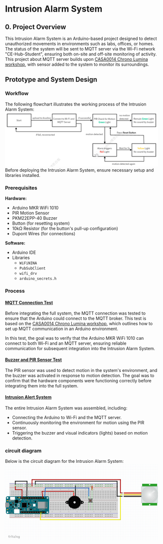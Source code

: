 # Intrusion Alarm System
## 0. Project Overview
This Intrusion Alarm System is an Arduino-based project designed to detect unauthorized movements in environments such as labs, offices, or homes. The status of the system will be sent to MQTT server via the Wi-Fi network "CE-Hub-Student", ensuring both on-site and off-site monitoring of activity. This project about MQTT server builds upon [CASA0014 Chrono Lumina workshop](https://workshops.cetools.org/codelabs/CASA0014-L6-chrono-blinker/index.html?index=..%2F..casa0014#1), with sensor added to the system to monitor its surroundings.

## Prototype and System Design 
### Workflow
The following flowchart illustrates the working process of the Intrusion Alarm System:
![Circuit Diagram](image/flow%20chart.png)
Before deploying the Intrusion Alarm System, ensure necessary setup and libraries installed.

### Prerequisites  
**Hardware:**  
   + Arduino MKR WiFi 1010  
   + PIR Motion Sensor  
   + PKM22EPP-40 Buzzer  
   + Button (for resetting system)  
   + 10kΩ Resistor (for the button's pull-up configuration)  
   + Dupont Wires (for connections) 

**Software:**  
   + Arduino IDE
   + Libraries
     - `WiFiNINA`  
     - `PubSubClient`
     - `wifi_drv` 
     - `arduino_secrets.h`

### Process
#### [MQTT Connection Test](MQTT_ChronoLumina_test/MQTT_ChronoLumina_test.ino)
Before integrating the full system, the MQTT connection was tested to ensure that the Arduino could connect to the MQTT broker. This test is based on the [CASA0014 Chrono Lumina workshop](https://workshops.cetools.org/codelabs/CASA0014-L6-chrono-blinker/index.html?index=..%2F..casa0014#1), which outlines how to set up MQTT communication in an Arduino environment.

In this test, the goal was to verify that the Arduino MKR WiFi 1010 can connect to both Wi-Fi and an MQTT server, ensuring reliable communication for subsequent integration into the Intrusion Alarm System.
#### [Buzzer and PIR Sensor Test](Alarm_PIR_test/Alarm_PIR_test.ino)
The PIR sensor was used to detect motion in the system's environment, and the buzzer was activated in response to motion detection. The goal was to confirm that the hardware components were functioning correctly before integrating them into the full system.

#### [Intrusion Alert System](Intrusion_Alert_System/Intrusion_Alert_System.ino)
The entire Intrusion Alarm System was assembled, including:

+ Connecting the Arduino to Wi-Fi and the MQTT server.
+ Continuously monitoring the environment for motion using the PIR sensor.
+ Triggering the buzzer and visual indicators (lights) based on motion detection.
### circuit diagram
Below is the circuit diagram for the Intrusion Alarm System:
![Circuit Diagram](image/circuit%20diagram.png)